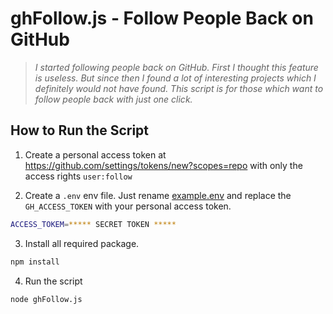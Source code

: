 # ghFollow.js - Follow People Back on GitHub

> *I started following people back on GitHub. First I thought this feature is useless. But since then I found a lot of interesting projects which I definitely would not have found. This script is for those which want to follow people back with just one click.*

## How to Run the Script

1. Create a personal access token at https://github.com/settings/tokens/new?scopes=repo with only the access rights `user:follow`

2. Create a `.env` env file. Just rename [example.env](example.env) and replace the `GH_ACCESS_TOKEN` with your personal access token. 

```bash
ACCESS_TOKEM=***** SECRET TOKEN *****
```

3. Install all required package.

```bash
npm install
```

4. Run the script

```bash
node ghFollow.js
```




